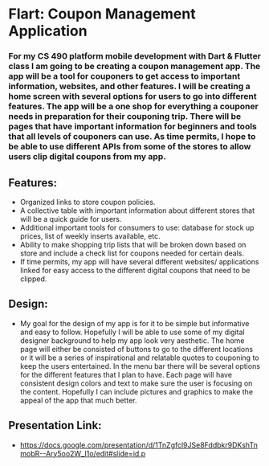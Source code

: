 # Flart: Coupon Management Application 

### For my CS 490 platform mobile development with Dart & Flutter class I am going to be creating a coupon management app. The app will be a tool for couponers to get access to important information, websites, and other features. I will be creating a home screen with several options for users to go into different features. The app will be a one shop for everything a couponer needs in preparation for their couponing trip. There will be pages that have important information for beginners and tools that all levels of couponers can use. As time permits, I hope to be able to use different APIs from some of the stores to allow users clip digital coupons from my app.

## Features:
- Organized links to store coupon policies.
- A collective table with important information about different stores that will be a quick guide for users.
- Additional important tools for consumers to use: database for stock up prices, list of weekly  inserts available, etc.
- Ability to make shopping trip lists that will be broken down based on store and include a check list for coupons needed for certain deals.
- If time permits, my app will have several different websites/ applications linked for easy access to the different digital coupons that need to be clipped.

## Design:
- My goal for the design of my app is for it to be simple but informative and easy to follow. Hopefully I will be able to use some of my digital designer background to help my app look very aesthetic. The home page will either be consisted of buttons to go to the different locations or it will be a series of inspirational and relatable quotes to couponing to keep the users entertained. In the menu bar there will be several options for the different features that I plan to have. Each page will have consistent design colors and text to make sure the user is focusing on the content. Hopefully I can include pictures and graphics to make the appeal of the app that much better. 

## Presentation Link:
- https://docs.google.com/presentation/d/1TnZgfcl9JSe8Fddbkr9DKshTnmobR--Ary5oo2W_I1o/edit#slide=id.p
